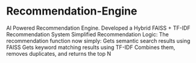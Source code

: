 # Recommendation-Engine
AI Powered Recommendation Engine.
Developed a Hybrid FAISS + TF-IDF Recommendation System
Simplified Recommendation Logic: 
The recommendation function now simply:
Gets semantic search results using FAISS
Gets keyword matching results using TF-IDF
Combines them, removes duplicates, and returns the top N
